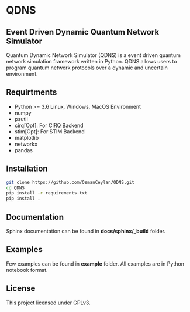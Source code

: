 # QDNS
## Event Driven Dynamic Quantum Network Simulator

Quantum Dynamic Network Simulator (QDNS) is a event driven quantum network simulation framework written in Python. QDNS allows users to program quantum network protocols over a dynamic and uncertain environment.

## Requirtments
- Python >= 3.6 Linux, Windows, MacOS Environment
- numpy
- psutil
- cirq[Opt]: For CIRQ Backend
- stim[Opt]: For STIM Backend
- matplotlib
- networkx
- pandas

## Installation

```sh
git clone https://github.com/OsmanCeylan/QDNS.git
cd QDNS
pip install -r requirements.txt
pip install .
```

## Documentation

Sphinx documentation can be found in **docs/sphinx/_build** folder.

## Examples

Few examples can be found in **example** folder. All examples are in Python notebook format.

## License

This project licensed under GPLv3.
